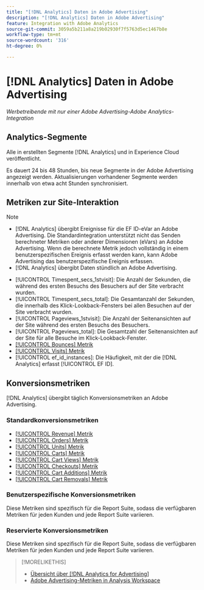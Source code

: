 ```yaml
---
title: "[!DNL Analytics] Daten in Adobe Advertising"
description: "[!DNL Analytics] Daten in Adobe Advertising"
feature: Integration with Adobe Analytics
source-git-commit: 3059a5b211a8a219b02930f7f5763d5ec1467b8e
workflow-type: tm+mt
source-wordcount: '316'
ht-degree: 0%

---
```


# [!DNL Analytics] Daten in Adobe Advertising

*Werbetreibende mit nur einer Adobe Advertising-Adobe Analytics-Integration*

## Analytics-Segmente

Alle in erstellten Segmente [!DNL Analytics] und in Experience Cloud veröffentlicht.

Es dauert 24 bis 48 Stunden, bis neue Segmente in der Adobe Advertising angezeigt werden. Aktualisierungen vorhandener Segmente werden innerhalb von etwa acht Stunden synchronisiert.

<!-- I added "metric" to some of the links below, even though it looks redundant, because of syntax limitations: If you use [!DNL] or [!UICONTROL] as the sole text of a link (such as [[!UICONTROL Revenue]], the tag is included in the link text (such as "[!UICONTROL Revenue]") when it's published. -->

## Metriken zur Site-Interaktion

>[!NOTE]
>
>* [!DNL Analytics] übergibt Ereignisse für die EF ID-eVar an Adobe Advertising.  Die Standardintegration unterstützt nicht das Senden berechneter Metriken oder anderer Dimensionen (eVars) an Adobe Advertising. Wenn die berechnete Metrik jedoch vollständig in einem benutzerspezifischen Ereignis erfasst werden kann, kann Adobe Advertising das benutzerspezifische Ereignis erfassen.
>* [!DNL Analytics] übergibt Daten stündlich an Adobe Advertising.


* [!UICONTROL Timespent_secs_1stvisit]: Die Anzahl der Sekunden, die während des ersten Besuchs des Besuchers auf der Site verbracht wurden.
* [!UICONTROL Timespent_secs_total]: Die Gesamtanzahl der Sekunden, die innerhalb des Klick-Lookback-Fensters bei allen Besuchen auf der Site verbracht wurden.
* [!UICONTROL Pageviews_1stvisit]: Die Anzahl der Seitenansichten auf der Site während des ersten Besuchs des Besuchers.
* [!UICONTROL Pageviews_total]: Die Gesamtzahl der Seitenansichten auf der Site für alle Besuche im Klick-Lookback-Fenster.
* [[!UICONTROL Bounces] Metrik](https://experienceleague.adobe.com/docs/analytics/components/metrics/bounces.html)
* [[!UICONTROL Visits] Metrik](https://experienceleague.adobe.com/docs/analytics/components/metrics/visits.html)
* [!UICONTROL ef_id_instances]: Die Häufigkeit, mit der die [!DNL Analytics] erfasst [!UICONTROL EF ID].

## Konversionsmetriken

[!DNL Analytics] übergibt täglich Konversionsmetriken an Adobe Advertising.

### Standardkonversionsmetriken

* [[!UICONTROL Revenue] Metrik](https://experienceleague.adobe.com/docs/analytics/components/metrics/revenue.html)
* [[!UICONTROL Orders] Metrik](https://experienceleague.adobe.com/docs/analytics/components/metrics/orders.html)
* [[!UICONTROL Units] Metrik](https://experienceleague.adobe.com/docs/analytics/components/metrics/units.html)
* [[!UICONTROL Carts] Metrik](https://experienceleague.adobe.com/docs/analytics/components/metrics/carts.html)
* [[!UICONTROL Cart Views] Metrik](https://experienceleague.adobe.com/docs/analytics/components/metrics/cart-views.html)
* [[!UICONTROL Checkouts] Metrik](https://experienceleague.adobe.com/docs/analytics/components/metrics/checkouts.html)
* [[!UICONTROL Cart Additions] Metrik](https://experienceleague.adobe.com/docs/analytics/components/metrics/cart-additions.html)
* [[!UICONTROL Cart Removals] Metrik](https://experienceleague.adobe.com/docs/analytics/components/metrics/cart-removals.html)

### Benutzerspezifische Konversionsmetriken

Diese Metriken sind spezifisch für die Report Suite, sodass die verfügbaren Metriken für jeden Kunden und jede Report Suite variieren.

### Reservierte Konversionsmetriken

Diese Metriken sind spezifisch für die Report Suite, sodass die verfügbaren Metriken für jeden Kunden und jede Report Suite variieren.

>[!MORELIKETHIS]
>
>* [Übersicht über [!DNL Analytics for Advertising]](overview.md)
>* [Adobe Advertising-Metriken in Analysis Workspace](/help/integrations/analytics/advertising-metrics-in-analytics.md)

